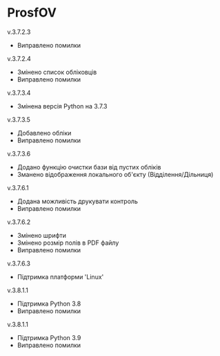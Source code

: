 # ProsfOV
v.3.7.2.3
- Виправлено помилки

v.3.7.2.4
- Змінено список обліковців
- Виправлено помилки

v.3.7.3.4
- Змінена версія Python на 3.7.3 

v.3.7.3.5
- Добавлено обліки
- Виправлено помилки

v.3.7.3.6
- Додано функцію очистки бази від пустих обліків
- Зманено відображення локального об'єкту (Відділення/Дільниця)

v.3.7.6.1
- Додана можливість друкувати контроль
- Виправлено помилки

v.3.7.6.2
- Змінено шрифти
- Змінено розмір полів в PDF файлу
- Виправлено помилки

v.3.7.6.3
- Підтримка платформи 'Linux' 

v.3.8.1.1
- Підтримка Python 3.8
- Виправлено помилки

v.3.8.1.1
- Підтримка Python 3.9
- Виправлено помилки